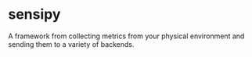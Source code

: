 sensipy
=======

A framework from collecting metrics from your physical environment and sending them to a variety of backends.
